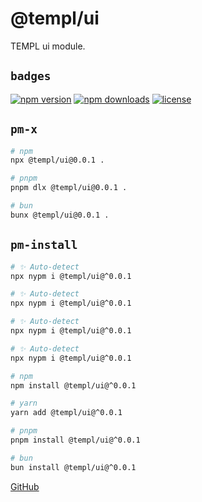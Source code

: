 # @templ/ui

TEMPL ui module.

## `badges`

<!-- automd:badges license provider=shields -->

[![npm version](https://img.shields.io/npm/v/@templ/ui)](https://npmjs.com/package/@templ/ui)
[![npm downloads](https://img.shields.io/npm/dm/@templ/ui)](https://npmjs.com/package/@templ/ui)
[![license](https://img.shields.io/github/license/rjoydip/templ)](https://github.com/rjoydip/templ/blob/main/LICENSE)

<!-- /automd -->

## `pm-x`

<!-- automd:pm-x args=. -->

```sh
# npm
npx @templ/ui@0.0.1 .

# pnpm
pnpm dlx @templ/ui@0.0.1 .

# bun
bunx @templ/ui@0.0.1 .
```

<!-- /automd -->

## `pm-install`

<!-- automd:pm-install -->

```sh
# ✨ Auto-detect
npx nypm i @templ/ui@^0.0.1

# ✨ Auto-detect
npx nypm i @templ/ui@^0.0.1

# ✨ Auto-detect
npx nypm i @templ/ui@^0.0.1

# ✨ Auto-detect
npx nypm i @templ/ui@^0.0.1

# npm
npm install @templ/ui@^0.0.1

# yarn
yarn add @templ/ui@^0.0.1

# pnpm
pnpm install @templ/ui@^0.0.1

# bun
bun install @templ/ui@^0.0.1
```

<!-- /automd -->

[GitHub](https://github.com/rjoydip/templ/tree/main/packages/ui)
